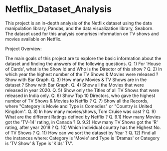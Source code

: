 # Netflix_Dataset_Analysis

This project is an in-depth analysis of the Netflix dataset using the  data manipulation library, Pandas, and the data visualization library, Seaborn. The dataset used for this analysis comprises information on TV shows and movies available on Netflix.

Project Overview:

The main goals of this project are to explore the basic information about the dataset and finding the answers of the following questions.
Q. 1) For 'House of Cards', what is the Show Id and Who is the Director of this show ?
Q. 2) In which year the highest number of the TV Shows & Movies were released ? Show with Bar Graph.
Q. 3) How many Movies & TV Shows are in the dataset ? Show with Bar Graph.
Q. 4) Show all the Movies that were released in year 2020.
Q. 5) Show only the Titles of all TV Shows that were released in India only.
Q. 6) Show Top 10 Directors, who gave the highest number of TV Shows & Movies to Netflix ?
Q. 7) Show all the Records, where "Category is Movie and Type is Comedies" or "Country is United Kingdom".
Q. 8) In how many movies/shows, Tom Cruise was cast ?
Q. 9) What are the different Ratings defined by Netflix ?
Q. 9.1) How many Movies got the 'TV-14' rating, in Canada ?
Q. 9.2) How many TV Shows got the 'R' rating, after year 2018 ?
Q. 10) Which individual country has the Highest No. of TV Shows ?
Q. 11) How can we sort the dataset by Year ?
Q. 12) Find all the instances where: Category is 'Movie' and Type is 'Dramas' or Category is 'TV Show' & Type is 'Kids' TV'.
